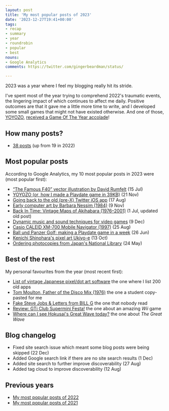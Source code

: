 ```yaml
---
layout: post
title: 'My most popular posts of 2023'
date: '2023-12-27T19:41+00:00'
tags:
- recap
- summary
- year
- roundrobin
- popular
- best
nouns:
- Google Analytics
comments: https://twitter.com/gingerbeardman/status/

---
```


2023 was a year where I feel my blogging really hit its stride.

I've spent most of the year trying to comprehend 2022's traumatic events, the lingering impact of which continues to affect me daily. Positive outcomes are that it gave me a little more time to write, and I developed some small games that might not have existed otherwise. And one of those, [YOYOZO](/2023/11/21/yoyozo-how-i-made-a-playdate-game-in-39kb/), [received a Game Of The Year accolade](https://arstechnica.com/gaming/2023/12/ars-technicas-best-video-games-of-2023/7)!

## How many posts?
- [38 posts](/search/?q=2023) (up from 19 in 2022)

## Most popular posts
According to Google Analytics, my 10 most popular posts in 2023 were (most popular first):
- [“The Famous F40” vector illustration by David Rumfelt](/2023/07/15/the-famous-f40-vector-illustration/) (15 Jul) <!-- 25K -->
- [YOYOZO (or, how I made a Playdate game in 39KB)](/2023/11/21/yoyozo-how-i-made-a-playdate-game-in-39kb/) (21 Nov) <!-- 7K -->
- [Going back to the old (pre-X) Twitter iOS app](/2023/08/17/going-back-to-the-old-pre-x-twitter-ios-app/) (17 Aug) <!-- 6K -->
- [Early computer art by Barbara Nessim (1984)](/2023/11/09/early-computer-art-by-barbara-nessim/) (9 Nov) <!-- 6K -->
- [Back In Time: Vintage Maps of Akihabara (1976–2001)](https://blog.gingerbeardman.com/2019/05/11/back-in-time-vintage-maps-of-akihabara/) (1 Jul, updated old post) <!-- 6K -->
- [Dynamic music and sound techniques for video games](/2023/12/09/dynamic-music-and-sound-techniques-for-video-games/) (9 Dec) <!-- 4K -->
- [Casio CALEID XM-700 Mobile Navigator (1997)](/2023/08/25/casio-caleid-xm700-mobile-navigator-hardware/) (25 Aug) <!-- 4K -->
- [Ball und Panzer Golf: making a Playdate game in a week](/2023/06/26/ball-und-panzer-golf-making-a-playdate-game-in-a-week/) (26 Jun) <!-- 4K -->
- [Kenichi Shinohara's pixel art Ukiyo-e](/2023/10/13/kenichi-shinohara-pixel-art-ukiyo-e/) (13 Oct) <!-- 3K -->
- [Ordering photocopies from Japan's National Library](/2023/05/24/ordering-photocopies-from-japans-national-library/) (24 May) <!-- 3K -->

## Best of the rest
My personal favourites from the year (most recent first):
- [List of vintage Japanese pixel/dot art software](/2023/10/21/list-of-vintage-japanese-pixel-dot-art-software/) the one where I list 200 old apps
- [Tom Moulton, Father of the Disco Mix (1976)](/2023/08/22/tom-moulton-father-of-the-disco-mix/) the one a student copy-pasted for me
- [Fake Steve Jobs & Letters from BILL G](/2023/08/19/fake-steve-jobs-and-letters-from-bill-g/) the one that nobody read
- [Review: GTi Club Supermini Festa!](/2023/06/07/gti-cub-supermini-festa/) the one about an amazing *Wii* game
- [Where can I see Hokusai's Great Wave today?](/2023/04/10/where-can-i-see-hokusai-great-wave-today/) the one about *The Great Wave*

## Blog changelog
- Fixed site search issue which meant some blog posts were being skipped (22 Dec)
- Added Google search link if there are no site search results (1 Dec)
- Added site search to further improve discoverability (27 Aug)
- Added tag cloud to improve discoverability (12 Aug)

## Previous years
- [My most popular posts of 2022](/2022/12/31/my-most-popular-posts-of-the-year/)
- [My most popular posts of 2021](/2021/12/31/my-most-popular-posts-of-the-year/)
